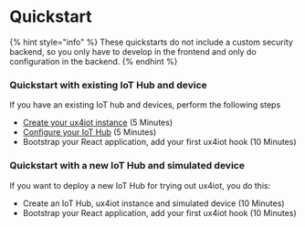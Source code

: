 # Quickstart

{% hint style="info" %}
These quickstarts do not include a custom security backend, so you only have to develop in the frontend and only do configuration in the backend.
{% endhint %}

### Quickstart with existing IoT Hub and device

If you have an existing IoT hub and devices, perform the following steps

* [Create your ux4iot instance](setup/create-ux4iot-instance.md) \(5 Minutes\)
* [Configure your IoT Hub](setup/configure-your-iot-hub.md) \(5 Minutes\)
* Bootstrap your React application, add your first ux4iot hook \(10 Minutes\)

### Quickstart with a new IoT Hub and simulated device

If you want to deploy a new IoT Hub for trying out ux4iot, you do this:

* Create an IoT Hub, ux4iot instance and simulated device \(10 Minutes\)
* Bootstrap your React application, add your first ux4iot hook \(10 Minutes\)

